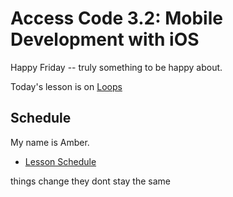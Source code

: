 # Access Code 3.2: Mobile Development with iOS

Happy Friday -- truly something to be happy about.

Today's lesson is on [Loops](/lessons/loops)

## Schedule

My name is Amber.

- [Lesson Schedule](schedule.md)

things change they dont stay the same